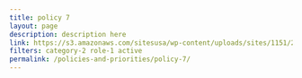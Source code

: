 ```yaml
---
title: policy 7
layout: page
description: description here
link: https://s3.amazonaws.com/sitesusa/wp-content/uploads/sites/1151/2017/05/CIO-Council-State-of-Federal-IT-Report-January-2017-1.pdf
filters: category-2 role-1 active
permalink: /policies-and-priorities/policy-7/
---
```

